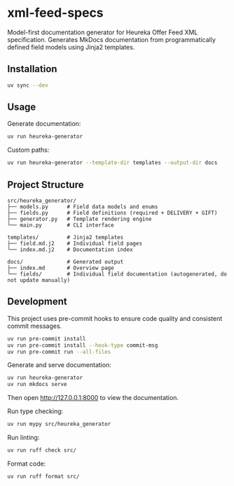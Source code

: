 # xml-feed-specs

Model-first documentation generator for Heureka Offer Feed XML specification. Generates MkDocs documentation from programmatically defined field models using Jinja2 templates.

## Installation

```bash
uv sync --dev
```

## Usage

Generate documentation:

```bash
uv run heureka-generator
```

Custom paths:

```bash
uv run heureka-generator --template-dir templates --output-dir docs
```

## Project Structure

```
src/heureka_generator/
├── models.py      # Field data models and enums
├── fields.py      # Field definitions (required + DELIVERY + GIFT)
├── generator.py   # Template rendering engine
└── main.py        # CLI interface

templates/         # Jinja2 templates
├── field.md.j2    # Individual field pages
└── index.md.j2    # Documentation index

docs/              # Generated output
├── index.md       # Overview page
└── fields/        # Individual field documentation (autogenerated, do not update manually)
```

## Development

This project uses pre-commit hooks to ensure code quality and consistent commit messages.

```bash
uv run pre-commit install
uv run pre-commit install --hook-type commit-msg
uv run pre-commit run --all-files
```

Generate and serve documentation:

```bash
uv run heureka-generator
uv run mkdocs serve
```

Then open http://127.0.0.1:8000 to view the documentation.

Run type checking:

```bash
uv run mypy src/heureka_generator
```

Run linting:

```bash
uv run ruff check src/
```

Format code:

```bash
uv run ruff format src/
```
